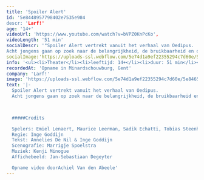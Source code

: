 ```yaml
---
title: 'Spoiler Alert'
id: '5e8448957798402e7535e984
descr: 'Larf!'
age: '14+'
videoUrl: 'https://www.youtube.com/watch?v=bVPZ0KnPcKo',
videoLength: '51 min'
socialDescr: '"Spoiler Alert vertrekt vanuit het verhaal van Oedipus.
Acht jongens gaan op zoek naar de belangrijkheid, de bruikbaarheid en de onvoorwaardelijkheid van hun relatie met hun ma. Geen klassiek verhaal, maar een pak anekdotes, stoere verhalen, verloren liefdes en dilemma’s."'
socialImage:'https://uploads-ssl.webflow.com/5e74d1a9ef22355294c7d60e/5e8465b9aeea3a209324e218_Schermafbeelding%202020-04-01%20om%2011.57.37.png'
info: '<ul><li>Theater</li><li>leeftijd: 14+</li><li>duur: 51 min</li><li>taal: Nederlands</li><li><a href="http://www.larf.be" target="_blank">Larf!</a></li></ul><p>‍</p>'
recordedAt: 'Opname in Minardschouwburg, Gent'
company: 'Larf!'
image: 'https://uploads-ssl.webflow.com/5e74d1a9ef22355294c7d60e/5e8465b9aeea3a209324e218_Schermafbeelding%202020-04-01%20om%2011.57.37.png'
text: '|-
  Spoiler Alert vertrekt vanuit het verhaal van Oedipus.
  Acht jongens gaan op zoek naar de belangrijkheid, de bruikbaarheid en de onvoorwaardelijkheid van hun relatie met hun ma. Geen klassiek verhaal, maar een pak anekdotes, stoere verhalen, verloren liefdes en dilemma’s.

  ‍

  #####Credits

  Spelers: Emiel Lenaert, Maurice Leerman, Sadik Echatti, Tobias Steenhout, Jaak Daemen, Stan Vertommen, Manos Siozos, Emmanuel Schutyser, Joppe De Campeneere
  Regie: Inge Goddijn
  Tekst: Annelies De Nil & Inge Goddijn
  Scenografie: Marrigje Spoelstra
  Muziek: Kenji Minogue
  Affichebeeld: Jan-Sebastiaan Degeyter

  Opname video doorAchiel Van den Abeele'
---
```

